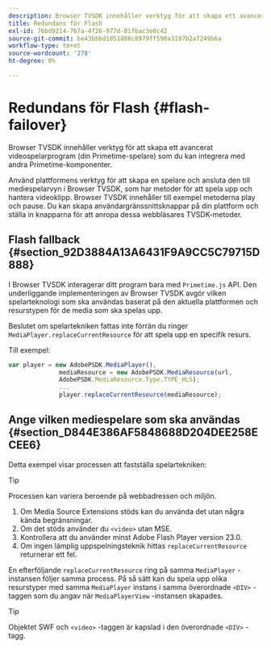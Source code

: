 ```yaml
---
description: Browser TVSDK innehåller verktyg för att skapa ett avancerat videospelarprogram (din Primetime-spelare) som du kan integrera med andra Primetime-komponenter.
title: Redundans för Flash
exl-id: 76bd9214-767a-4f26-977d-81fbac3e0c42
source-git-commit: be43bbbd1051886c8979ff590a3197b2a7249b6a
workflow-type: tm+mt
source-wordcount: '278'
ht-degree: 0%

---
```


# Redundans för Flash {#flash-failover}

Browser TVSDK innehåller verktyg för att skapa ett avancerat videospelarprogram (din Primetime-spelare) som du kan integrera med andra Primetime-komponenter.

Använd plattformens verktyg för att skapa en spelare och ansluta den till mediespelarvyn i Browser TVSDK, som har metoder för att spela upp och hantera videoklipp. Browser TVSDK innehåller till exempel metoderna play och pause. Du kan skapa användargränssnittsknappar på din plattform och ställa in knapparna för att anropa dessa webbläsares TVSDK-metoder.

## Flash fallback {#section_92D3884A13A6431F9A9CC5C79715D888}

I Browser TVSDK interagerar ditt program bara med `Primetime.js` API. Den underliggande implementeringen av Browser TVSDK avgör vilken spelarteknologi som ska användas baserat på den aktuella plattformen och resurstypen för de media som ska spelas upp.

Beslutet om spelartekniken fattas inte förrän du ringer `MediaPlayer.replaceCurrentResource` för att spela upp en specifik resurs.

Till exempel:

```js
var player = new AdobePSDK.MediaPlayer(), 
              mediaResource = new AdobePSDK.MediaResource(url, 
              AdobePSDK.MediaResource.Type.TYPE_HLS); 
              ... 
              player.replaceCurrentResource(mediaResource);
```

## Ange vilken mediespelare som ska användas {#section_D844E386AF5848688D204DEE258ECEE6}

Detta exempel visar processen att fastställa spelartekniken:

>[!TIP]
>
>Processen kan variera beroende på webbadressen och miljön.

1. Om Media Source Extensions stöds kan du använda det utan några kända begränsningar.
1. Om det stöds använder du `<video>` utan MSE.
1. Kontrollera att du använder minst Adobe Flash Player version 23.0.
1. Om ingen lämplig uppspelningsteknik hittas `replaceCurrentResource` returnerar ett fel.

En efterföljande `replaceCurrentResource` ring på samma `MediaPlayer` -instansen följer samma process. På så sätt kan du spela upp olika resurstyper med samma `MediaPlayer` instans i samma överordnade `<DIV>` -taggen som du angav när `MediaPlayerView` -instansen skapades.

>[!TIP]
>
>Objektet SWF och `<video>` -taggen är kapslad i den överordnade `<DIV>` -tagg.
